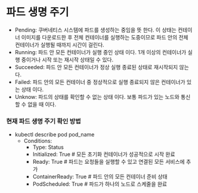 # 파드 생명 주기
  - Pending: 쿠버네티스 시스템에 파드를 생성하는 중임을 뜻 한다. 이 상태는 컨테이너 이미지를 다운로드한 후 전체 컨테이너를 실행하는 도중이므로 파드 안의 전체 컨테이너가 실행될 때까지 시간이 걸린다.
  - Running: 파드 안 모든 컨테이너가 실행 중인 상태 이다. 1개 이상의 컨테이너가 실행 중이거나 시작 또는 재시작 상태일 수 있다.
  - Succeeded: 파드 안 모든 컨테이너가 정상 실행 종료된 상태로 재시작되지 않는다.
  - Failed: 파드 안의 모든 컨테이너 중 정상적으로 실행 종료되지 않은 컨테이너가 있는 상태 이다. 
  - Unknow: 파드의 상태를 확인할 수 없는 상태 이다. 보통 파드가 있는 노드와 통신할 수 없을 때 이다.

### 현재 파드 생명 주기 확인 방법
 - kubectl describe pod pod_name
   - Conditions:
     - Type:           Status
     - Initialized:    True  # 모든 초기화 컨테이너가 성공적으로 시작 완료
     - Ready:          True  # 파드는 요청들을 실행할 수 있고 연결된 모든 서비스에 추가
     - ContainerReady: True  # 파드 안의 모든 컨테이너 준비 상태
     - PodScheduled:   True  # 파드가 하나의 노드로 스케줄을 완료